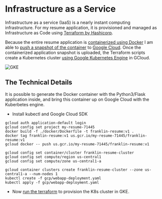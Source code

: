# Infrastructure as a Service

Infrastructure as a service (IaaS) is a nearly instant computing infrastructure. For
my resume application, it is provisioned and managed as Infrastructure as Code
using [Terraform by Hashicorp](https://www.terraform.io/).

Because the entire resume application is [containerized using Docker](https://www.docker.com/why-docker)
I am able to [push a snapshot of the container](https://cloud.google.com/container-registry/docs/pushing-and-pulling) to [Google Cloud](https://cloud.google.com/).
Once the containerized application snapshot is uploaded, the Terraform scripts create a
Kubernetes cluster [using Google Kubernetes Engine](https://cloud.google.com/kubernetes-engine/docs/quickstart) in GCloud.

![GKE](https://thedevilsvoice.github.io/franklin-resume/docs/images/gke.png)

## The Technical Details

It is possible to generate the Docker container with the Python3/Flask
application inside, and bring this container up on Google Cloud with
the Kuberbetes engine.

- Install kubectl and Google Cloud SDK

```fish
gcloud auth application-default login
gcloud config set project my-resume-71445
docker build -f ./docker/Dockerfile -t franklin-resume:v1 .
docker tag franklin-resume:v1 us.gcr.io/my-resume-71445/franklin-resume:v1
gcloud docker -- push us.gcr.io/my-resume-71445/franklin-resume:v1

gcloud config set container/cluster franklin-resume-cluster
gcloud config set compute/region us-central1
gcloud config set compute/zone us-central1-a

gcloud container clusters create franklin-resume-cluster --zone us-central1-a --num-nodes 1
kubectl create -f gcp/webapp-deployment.yaml
kubectl apply -f gcp/webapp-deployment.yaml
```

- Now [run the terraform](https://github.com/thedevilsvoice/franklin-resume/tree/master/gcp) to provision the K8s cluster in GKE.
